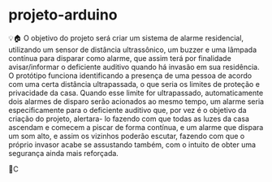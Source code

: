 # projeto-arduino

💡🏠 O objetivo do projeto será criar um sistema de alarme residencial, utilizando um sensor de distância
ultrassônico, um buzzer e uma lâmpada contínua para disparar como alarme, que assim terá por finalidade
avisar/informar o deficiente auditivo quando há invasão em sua residência.
O protótipo funciona identificando a presença de uma pessoa de acordo com uma certa distância
ultrapassada, o que seria os limites de proteção e privacidade da casa. Quando esse limite for
ultrapassado, automaticamente dois alarmes de disparo serão acionados ao mesmo tempo, um alarme 
seria especificamente para o deficiente auditivo que, por vez é o objetivo da criação do projeto, alertara-
lo fazendo com que todas as luzes da casa ascendam e comecem a piscar de forma contínua, e um
alarme que dispara um som alto, e assim os vizinhos poderão escutar, fazendo com que o próprio
invasor acabe se assustando também, com o intuito de obter uma segurança ainda mais reforçada.

🔵C


